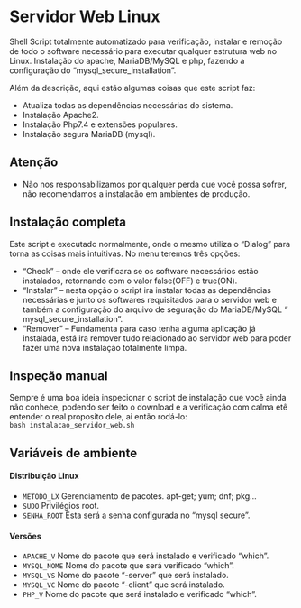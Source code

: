 # Servidor Web Linux
Shell Script totalmente automatizado para verificação, instalar e remoção de todo o software necessário para executar qualquer estrutura web no Linux. Instalação do apache, MariaDB/MySQL e php, fazendo a configuração do “mysql_secure_installation”.

Além da descrição, aqui estão algumas coisas que este script faz:
- Atualiza todas as dependências necessárias do sistema.
- Instalação Apache2.
- Instalação Php7.4 e extensões populares.
- Instalação segura MariaDB (mysql).


## Atenção
- Não nos responsabilizamos por qualquer perda que você possa sofrer, não recomendamos a instalação em ambientes de produção.


## Instalação completa

Este script e executado normalmente, onde o mesmo utiliza o “Dialog” para torna as coisas mais intuitivas. 
No menu teremos três opções: 
- “Check” – onde ele verificara se os software necessários estão instalados, retornando com o valor false(OFF) e true(ON).
- “Instalar” – nesta opção o script ira instalar todas as dependências necessárias e junto os softwares requisitados para o servidor web e também a configuração do arquivo de seguração do MariaDB/MySQL “ mysql_secure_installation”.
- “Remover” – Fundamenta para caso tenha alguma aplicação já instalada, está ira remover tudo relacionado ao servidor web para poder fazer uma nova instalação totalmente limpa.


## Inspeção manual

Sempre é uma boa ideia inspecionar o script de instalação que você ainda não conhece, podendo ser feito o download e a verificação com calma etê entender o real proposito dele, ai então rodá-lo:</br>
`bash instalacao_servidor_web.sh`

## Variáveis de ambiente

#### Distribuição Linux
- ``METODO_LX`` Gerenciamento de pacotes. apt-get; yum; dnf; pkg…
- ``SUDO`` Privilégios root. 
- ``SENHA_ROOT`` Esta será a senha configurada no “mysql secure”.

#### Versões
- ``APACHE_V`` Nome do pacote que será instalado e verificado “which”.
- ``MYSQL_NOME`` Nome do pacote que será verificado “which”. 
- ``MYSQL_VS`` Nome do pacote “-server” que será instalado.
- ``MYSQL_VC`` Nome do pacote “-client” que será instalado.
- ``PHP_V`` Nome do pacote que será instalado e verificado “which”.
